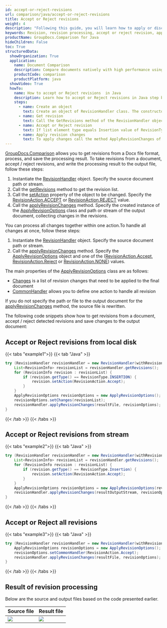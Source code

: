 ```yaml
---
id: accept-or-reject-revisions
url: comparison/java/accept-or-reject-revisions
title: Accept or Reject revisions
weight: 4
description: "Following this guide, you will learn how to apply or discard revisions found during document comparison using built-in Microsoft Word functionality."
keywords: Revision, revision processing, accept or reject revision, apply change for revision
productName: GroupDocs.Comparison for Java
hideChildren: False
toc: True
structuredData:
  showOrganization: True
  application:
    name: Document Comparison
    description: Compare documents natively with high performance using Java language and GroupDocs.Comparison for Java
    productCode: comparison
    productPlatform: java
  showVideo: True
  howTo:
    name: How to accept or Reject revisions  in Java
    description: Learn how to accept or Reject revisions in Java step by step
    steps:
      - name: Create an object
        text: Create an object of RevisionHandler class. The constructor takes the revision path or the revision file stream.
      - name: Get revision
        text: Call the GetRevisions method of the RevisionHandler object and asign the value to RevisionInfo list.
      - name: Accept or Reject revision
        text: If list element type equals Insertion value of RevisionType enum then Accept value of the RevisionAction enum asign to Action field of the element.
      - name: Apply revision changes
        text: To apply changes call the method ApplyRevisionChanges of the RevisionHandler object. The method takes a file path parameter of the resulting file and object of ApplyRevisionOptions class which should contains a Changes field initialised by RevisionInfo list.
---
```


[GroupDocs.Comparison](https://products.groupdocs.com/comparison/java) allows you to get revisions from a Docx file format, process, and save the processing result.
To take revisions from a document, accept / reject revisions, and write the processing result to the output file, follow these steps:

1.  Instantiate the [RevisionHandler](https://reference.groupdocs.com/comparison/java/com.groupdocs.comparison.words.revision/revisionhandler/) object. Specify the source document path or stream.
2.  Call the [getRevisions](https://reference.groupdocs.com/comparison/java/com.groupdocs.comparison.words.revision/revisionhandler/#getRevisions--) method to get the revision list.
3.  Call the [setAction](https://reference.groupdocs.com/comparison/java/com.groupdocs.comparison.words.revision/revisioninfo/#getAction--) property of the object to be changed. Specify the [RevisionAction.ACCEPT](https://reference.groupdocs.com/comparison/java/com.groupdocs.comparison.words.revision/revisionaction/#ACCEPT) or [RevisionAction.REJECT](https://reference.groupdocs.com/comparison/java/com.groupdocs.comparison.words.revision/revisionaction/#REJECT) value.
4.  Call the [applyRevisionChanges](https://reference.groupdocs.com/comparison/java/com.groupdocs.comparison.words.revision/revisionhandler/#applyRevisionChanges-com.groupdocs.comparison.words.revision.ApplyRevisionOptions-) method. Specify the created instance of the [ApplyRevisionOptions](https://reference.groupdocs.com/comparison/java/com.groupdocs.comparison.words.revision/applyrevisionoptions/) class and path or stream of the output document, collecting changes in the revisions.

You can process all changes together within one action.To handle all changes at once, follow these steps:

1.  Instantiate the [RevisionHandler](https://reference.groupdocs.com/comparison/java/groupdocs.comparison.words.revision/revisionhandler) object. Specify the source document path or stream.
2.  Call the [applyRevisionChanges](https://reference.groupdocs.com/comparison/java/com.groupdocs.comparison.words.revision/revisionhandler/#applyRevisionChanges-com.groupdocs.comparison.words.revision.ApplyRevisionOptions-) method. Specify the [ApplyRevisionOptions](https://reference.groupdocs.com/comparison/java/com.groupdocs.comparison.words.revision/applyrevisionoptions/) object and one of the ([RevisionAction.Accept](https://reference.groupdocs.com/comparison/java/groupdocs.comparison.words.revision/revisionaction), [RevisionAction.Reject](https://reference.groupdocs.com/comparison/java/groupdocs.comparison.words.revision/revisionaction) or [RevisionAction.NONE](https://reference.groupdocs.com/comparison/java/com.groupdocs.comparison.words.revision/revisionaction/#NONE)) values.

The main properties of the [ApplyRevisionOptions](https://reference.groupdocs.com/comparison/java/com.groupdocs.comparison.words.revision/applyrevisionoptions/) class are as follows:

*   [Changes](https://reference.groupdocs.com/comparison/java/com.groupdocs.comparison.words.revision/applyrevisionoptions/#getChanges--) is a list of revision changes that need to be applied to the final document
*   [CommonHandler](https://reference.groupdocs.com/comparison/java/com.groupdocs.comparison.words.revision/applyrevisionoptions/#getCommonHandler--) allows you to define one action to handle all revision

If you do not specify the path or file to the output document for the [applyRevisionChanges](https://reference.groupdocs.com/comparison/java/com.groupdocs.comparison.words.revision/revisionhandler/#applyRevisionChanges-com.groupdocs.comparison.words.revision.ApplyRevisionOptions-) method, the source file is rewritten.

The following code snippets show how to get revisions from a document, accept / reject detected revisions and save changes to the output document:

## Accept or Reject revisions from local disk

{{< tabs "example1">}}
{{< tab "Java" >}}
```java
try (RevisionHandler revisionHandler = new RevisionHandler(withRevisionFile)) {
    List<RevisionInfo> revisionList = revisionHandler.getRevisions();
    for (RevisionInfo revision : revisionList) {
        if (revision.getType() == RevisionType.INSERTION) {
            revision.setAction(RevisionAction.Accept);
        }
    }
    ApplyRevisionOptions revisionOptions = new ApplyRevisionOptions();
    revisionOptions.setChanges(revisionList);
    revisionHandler.applyRevisionChanges(resultFile, revisionOptions);
}
```
{{< /tab >}}
{{< /tabs >}}

## Accept or Reject revisions from stream

{{< tabs "example2">}}
{{< tab "Java" >}}
```java
try (RevisionHandler revisionHandler = new RevisionHandler(withRevisionInputStream)) {
    List<RevisionInfo> revisionList = revisionHandler.getRevisions();
    for (RevisionInfo revision : revisionList) {
        if (revision.getType() == RevisionType.Insertion) {
            revision.setAction(RevisionAction.Accept);
        }
    }
    ApplyRevisionOptions revisionOptions = new ApplyRevisionOptions(revisionList);
    revisionHandler.applyRevisionChanges(resultOutputStream, revisionOptions);
}
```
{{< /tab >}}
{{< /tabs >}}

## Accept or Reject all revisions

{{< tabs "example3">}}
{{< tab "Java" >}}
```java
try (RevisionHandler revisionHandler = new RevisionHandler(withRevisionFile)) {
    ApplyRevisionOptions revisionOptions = new ApplyRevisionOptions();
    revisionOptions.setCommonHandler(RevisionAction.Accept);
	revisionHandler.applyRevisionChanges(resultFile, revisionOptions);
}
```
{{< /tab >}}
{{< /tabs >}}

## Result of revision processing

Below are the source and output files based on the code presented earlier.

| Source file                                   | Result file                                          |
| --------------------------------------------- | ---------------------------------------------------- |
| ![](/comparison/java/images/revision-file.png) | ![](/comparison/java/images/result-revision-file.png) |
